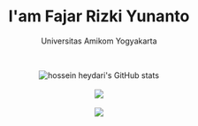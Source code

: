 <h1 align="center">I'am Fajar Rizki Yunanto</h1>

<p align="center">Universitas Amikom Yogyakarta</p>
<br/>
<p align="center">
  <img src="https://github-readme-stats.vercel.app/api?username=fajarizkiy7&show_icons=true&include_all_commits=true&theme=monokai" alt="hossein heydari's GitHub stats" /><br/><br/>
  <img src="https://github-readme-streak-stats.herokuapp.com/?user=fajarizkiy7&theme=monokai"/><br/><br/>
  <img src="https://github-readme-stats.vercel.app/api/top-langs/?username=fajarizkiy7&layout=compact&theme=monokai&langs_count=12"/><br/>
</p>
